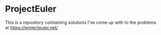 # ProjectEuler
This is a repository cointaining solutions I've come up with to the problems at https://projecteuler.net/
